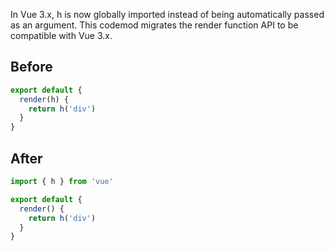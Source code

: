 In Vue 3.x, h is now globally imported instead of being automatically passed as an argument. This codemod migrates the render function API to be compatible with Vue 3.x.

## Before

```ts
export default {
  render(h) {
    return h('div')
  }
}
```

## After

```ts
import { h } from 'vue'

export default {
  render() {
    return h('div')
  }
}
```
